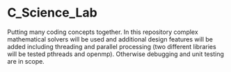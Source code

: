 # C_Science_Lab
Putting many coding concepts together. In this repository complex mathematical solvers will be used and additional design features will be added including threading and parallel processing (two different libraries will be tested pthreads and openmp). Otherwise debugging and unit testing are in scope.
